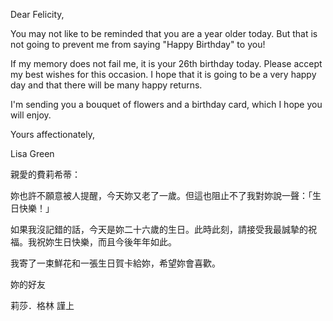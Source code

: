 Dear Felicity,

You may not like to be reminded that you are a year older today. But
that is not going to prevent me from saying \"Happy Birthday\" to you!

If my memory does not fail me, it is your 26th birthday today. Please
accept my best wishes for this occasion. I hope that it is going to be a
very happy day and that there will be many happy returns.

I\'m sending you a bouquet of flowers and a birthday card, which I hope
you will enjoy.

Yours affectionately,

Lisa Green

親愛的費莉希蒂：

妳也許不願意被人提醒，今天妳又老了一歲。但這也阻止不了我對妳說一聲：「生日快樂！」

如果我沒記錯的話，今天是妳二十六歲的生日。此時此刻，請接受我最誠摯的祝福。我祝妳生日快樂，而且今後年年如此。

我寄了一束鮮花和一張生日賀卡給妳，希望妳會喜歡。

妳的好友

莉莎．格林 謹上
